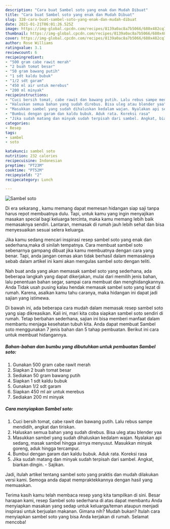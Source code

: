 ```yaml
---
description: "Cara buat Sambel soto yang enak dan Mudah Dibuat"
title: "Cara buat Sambel soto yang enak dan Mudah Dibuat"
slug: 328-cara-buat-sambel-soto-yang-enak-dan-mudah-dibuat
date: 2021-01-21T06:01:26.525Z
image: https://img-global.cpcdn.com/recipes/8139a0ac8a7b5066/680x482cq70/sambel-soto-foto-resep-utama.jpg
thumbnail: https://img-global.cpcdn.com/recipes/8139a0ac8a7b5066/680x482cq70/sambel-soto-foto-resep-utama.jpg
cover: https://img-global.cpcdn.com/recipes/8139a0ac8a7b5066/680x482cq70/sambel-soto-foto-resep-utama.jpg
author: Rose Williams
ratingvalue: 3.1
reviewcount: 6
recipeingredient:
- "500 gram cabe rawit merah"
- "2 buah tomat besar"
- "50 gram bawang putih"
- "1 sdt kaldu bubuk"
- "1/2 sdt garam"
- "450 ml air untuk merebus"
- "200 ml minyak"
recipeinstructions:
- "Cuci bersih tomat, cabe rawit dan bawang putih. Lalu rebus sampe mendidih, angkat dan tiriskan."
- "Haluskan semua bahan yang sudah direbus. Bisa uleg atau blender yaa"
- "Masukkan sambel yang sudah dihaluskan kedalam wajan. Nyalakan api sedang, masak sambel hingga airnya menyusut. Masukkan minyak goreng, aduk hingga tercampur."
- "Bumbui dengan garam dan kaldu bubuk. Aduk rata. Koreksi rasa"
- "Jika sudah matang dan minyak sudah terpisah dari sambel. Angkat, biarkan dingin. Sajikan."
categories:
- Resep
tags:
- sambel
- soto

katakunci: sambel soto 
nutrition: 232 calories
recipecuisine: Indonesian
preptime: "PT23M"
cooktime: "PT52M"
recipeyield: "2"
recipecategory: Lunch

---
```



![Sambel soto](https://img-global.cpcdn.com/recipes/8139a0ac8a7b5066/680x482cq70/sambel-soto-foto-resep-utama.jpg)

Di era  sekarang , kamu memang dapat memesan hidangan siap saji tanpa harus repot membuatnya dulu. Tapi, untuk kamu yang ingin menyajikan masakan special bagi keluarga tercinta, maka kamu memang lebih baik memasaknya sendiri. Lantaran, memasak di rumah jauh lebih sehat dan bisa menyesuaikan sesuai selera keluarga.

Jika kamu sedang mencari inspirasi resep sambel soto yang enak dan sederhana,maka di sinilah tempatnya. Cara membuat sambel soto  sebenarnya gampang dibuat jika kamu membuatnya dengan cara yang benar. Tapi, anda jangan cemas akan tidak berhasil dalam memasaknya 
sebab dalam artikel ini kami akan mengulas sambel soto dengan teliti.  



Nah buat anda yang akan memasak sambel soto yang sederhana, ada beberapa langkah yang dapat dikerjakan, mulai dari memilih jenis bahan, lalu penentuan bahan segar, sampai cara membuat dan menghidangkannya. Anda Tidak usah pusing kalau hendak memasak sambel soto yang lezat di rumah. Karena, asalkan kamu  tahu caranya, maka hidangan ini dapat jadi sajian yang istimewa.

Di bawah ini, ada beberapa cara mudah dalam memasak resep sambel soto yang siap dikreasikan. Kali ini, mari kita coba siapkan sambel soto sendiri di rumah. Tetap berbahan sederhana, sajian ini bisa memberi manfaat dalam membantu menjaga kesehatan tubuh kita. Anda dapat membuat Sambel soto menggunakan 7 jenis bahan dan 5 tahap pembuatan. Berikut ini cara untuk membuat hidangannya.

<!--inarticleads1-->

##### Bahan-bahan dan bumbu yang dibutuhkan untuk pembuatan Sambel soto:

1. Gunakan 500 gram cabe rawit merah
1. Siapkan 2 buah tomat besar
1. Sediakan 50 gram bawang putih
1. Siapkan 1 sdt kaldu bubuk
1. Gunakan 1/2 sdt garam
1. Siapkan 450 ml air untuk merebus
1. Sediakan 200 ml minyak




<!--inarticleads2-->

##### Cara menyiapkan Sambel soto:

1. Cuci bersih tomat, cabe rawit dan bawang putih. Lalu rebus sampe mendidih, angkat dan tiriskan.
1. Haluskan semua bahan yang sudah direbus. Bisa uleg atau blender yaa
1. Masukkan sambel yang sudah dihaluskan kedalam wajan. Nyalakan api sedang, masak sambel hingga airnya menyusut. Masukkan minyak goreng, aduk hingga tercampur.
1. Bumbui dengan garam dan kaldu bubuk. Aduk rata. Koreksi rasa
1. Jika sudah matang dan minyak sudah terpisah dari sambel. Angkat, biarkan dingin. - Sajikan.




Jadi, itulah artikel tentang  sambel soto  yang praktis dan mudah dilakukan versi kami. Semoga anda dapat mempraktekkannya dengan hasil yang memuaskan. 

Terima kasih kamu telah membaca resep yang kita tampilkan di sini. Besar harapan kami, resep  Sambel soto sederhana di atas dapat membantu Anda menyiapkan masakan yang sedap untuk keluarga/teman ataupun menjadi inspirasi untuk berjualan makanan. Gimana nih? Mudah bukan? Itulah cara menyiapkan sambel soto yang bisa Anda kerjakan di rumah. Selamat mencoba!

